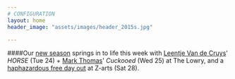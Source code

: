 ```yaml
---
# CONFIGURATION
layout: home
header_image: "assets/images/header_2015s.jpg"

---
```

####Our [new season](/current/2015-spring) springs in to life this week with [Leentje Van de Cruys](/current/2015-spring/vandecruys)' *HORSE* (Tue 24) + [Mark Thomas](/current/2015-spring/thomas)' *Cuckooed* (Wed 25) at The Lowry, and a [haphazardous free day out](/current/2015-haphazard) at Z-arts (Sat 28).

